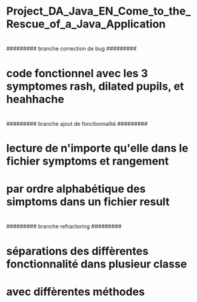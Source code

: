 # Project_DA_Java_EN_Come_to_the_Rescue_of_a_Java_Application
#
######### branche correction de bug #########
#
# code fonctionnel avec les 3 symptomes rash, dilated pupils, et heahhache
#
######### branche ajout de fonctionnalité #########
#
# lecture de n'importe qu'elle dans le fichier symptoms et rangement
# par ordre alphabétique des simptoms dans un fichier result 
#
######### branche refractoring #########
#
# séparations des diffèrentes fonctionnalité dans plusieur classe 
# avec diffèrentes méthodes 
#